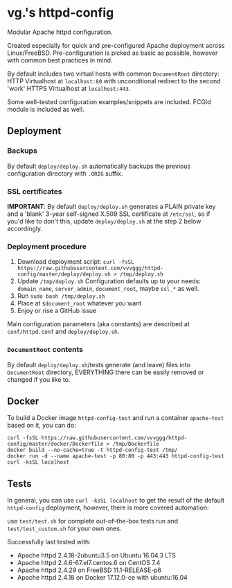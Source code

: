 # vg.'s httpd-config
Modular Apache httpd configuration.

Created especially for quick and pre-configured Apache deployment across Linux/FreeBSD. Pre-configuration is picked as basic as possible, however with common best practices in mind.

By default includes two virtual hosts with common `DocumentRoot` directory: HTTP Virtualhost at `localhost:80` with unconditional redirect to the second 'work' HTTPS Virtualhost at `localhost:443`.

Some well-tested configuration examples/snippets are included. FCGId module is included as well.


## Deployment

### Backups

By default `deploy/deploy.sh` automatically backups the previous configuration directory with `.ORIG` suffix.

### SSL certificates

**IMPORTANT**: By default `deploy/deploy.sh` generates a PLAIN private key and a 'blank' 3-year self-signed X.509 SSL certificate at `/etc/ssl`, so if you'd like to don't this, update `deploy/deploy.sh` at the step 2 below accordingly.

### Deployment procedure

  1. Download deployment script: `curl -fsSL https://raw.githubusercontent.com/vvvggg/httpd-config/master/deploy/deploy.sh > /tmp/deploy.sh`
  2. Update `/tmp/deploy.sh` Configuration defaults up to your needs: `domain_name`, `server_admin`, `document_root`, maybe `ssl_*` as well.
  3. Run `sudo bash /tmp/deploy.sh`
  4. Place at `$document_root` whatever you want
  5. Enjoy or rise a GitHub issue

Main configuration parameters (aka constants) are described at `conf/httpd.conf` and `deploy/deploy.sh`.

### `DocumentRoot` contents

By default `deploy/deploy.sh`/tests generate (and leave) files into `DocumentRoot` directory, EVERYTHING there can be easily removed or changed if you like to.


## Docker

To build a Docker image `httpd-config-test` and run a container `apache-test` based on it, you can do:

```
curl -fsSL https://raw.githubusercontent.com/vvvggg/httpd-config/master/docker/Dockerfile > /tmp/Dockerfile
docker build --no-cache=true -t httpd-config-test /tmp/
docker run -d --name apache-test -p 80:80 -p 443:443 httpd-config-test
curl -ksSL localhost
```


## Tests

In general, you can use `curl -ksSL localhost` to get the result of the default `httpd-config` deployment, however, there is more covered automation:

use `test/test.sh` for complete out-of-the-box tests run and `test/test_custom.sh` for your own ones.

Successfully last tested with:
 * Apache httpd 2.4.18-2ubuntu3.5 on Ubuntu 16.04.3 LTS
 * Apache httpd 2.4.6-67.el7.centos.6 on CentOS 7.4
 * Apache httpd 2.4.29 on FreeBSD 11.1-RELEASE-p6
 * Apache httpd 2.4.18 on Docker 17.12.0-ce with ubuntu:16.04
